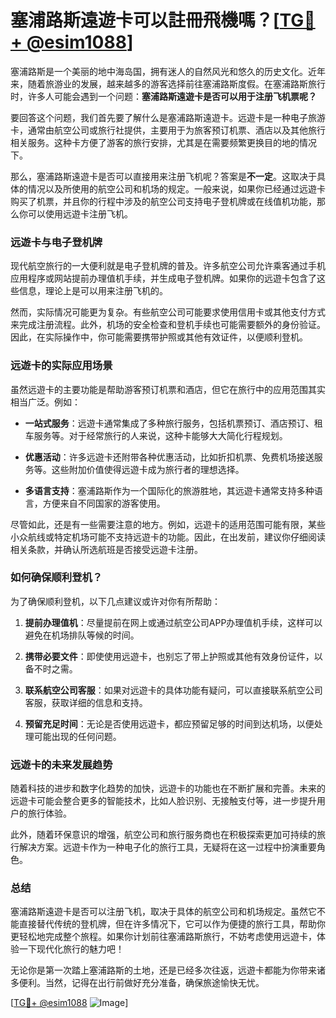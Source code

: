 # 塞浦路斯遠遊卡可以註冊飛機嗎？[[TG💪+ @esim1088](https://t.me/s/esim1088)]

塞浦路斯是一个美丽的地中海岛国，拥有迷人的自然风光和悠久的历史文化。近年来，随着旅游业的发展，越来越多的游客选择前往塞浦路斯度假。在塞浦路斯旅行时，许多人可能会遇到一个问题：**塞浦路斯遠遊卡是否可以用于注册飞机票呢？**

要回答这个问题，我们首先要了解什么是塞浦路斯遠遊卡。远遊卡是一种电子旅游卡，通常由航空公司或旅行社提供，主要用于为旅客预订机票、酒店以及其他旅行相关服务。这种卡方便了游客的旅行安排，尤其是在需要频繁更换目的地的情况下。

那么，塞浦路斯遠遊卡是否可以直接用来注册飞机呢？答案是**不一定**。这取决于具体的情况以及所使用的航空公司和机场的规定。一般来说，如果你已经通过远遊卡购买了机票，并且你的行程中涉及的航空公司支持电子登机牌或在线值机功能，那么你可以使用远遊卡注册飞机。

### **远遊卡与电子登机牌**

现代航空旅行的一大便利就是电子登机牌的普及。许多航空公司允许乘客通过手机应用程序或网站提前办理值机手续，并生成电子登机牌。如果你的远遊卡包含了这些信息，理论上是可以用来注册飞机的。

然而，实际情况可能更为复杂。有些航空公司可能要求使用信用卡或其他支付方式来完成注册流程。此外，机场的安全检查和登机手续也可能需要额外的身份验证。因此，在实际操作中，你可能需要携带护照或其他有效证件，以便顺利登机。

### **远遊卡的实际应用场景**

虽然远遊卡的主要功能是帮助游客预订机票和酒店，但它在旅行中的应用范围其实相当广泛。例如：

- **一站式服务**：远遊卡通常集成了多种旅行服务，包括机票预订、酒店预订、租车服务等。对于经常旅行的人来说，这种卡能够大大简化行程规划。
  
- **优惠活动**：许多远遊卡还附带各种优惠活动，比如折扣机票、免费机场接送服务等。这些附加价值使得远遊卡成为旅行者的理想选择。

- **多语言支持**：塞浦路斯作为一个国际化的旅游胜地，其远遊卡通常支持多种语言，方便来自不同国家的游客使用。

尽管如此，还是有一些需要注意的地方。例如，远遊卡的适用范围可能有限，某些小众航线或特定机场可能不支持远遊卡的功能。因此，在出发前，建议你仔细阅读相关条款，并确认所选航班是否接受远遊卡注册。

### **如何确保顺利登机？**

为了确保顺利登机，以下几点建议或许对你有所帮助：

1. **提前办理值机**：尽量提前在网上或通过航空公司APP办理值机手续，这样可以避免在机场排队等候的时间。
   
2. **携带必要文件**：即使使用远遊卡，也别忘了带上护照或其他有效身份证件，以备不时之需。

3. **联系航空公司客服**：如果对远遊卡的具体功能有疑问，可以直接联系航空公司客服，获取详细的信息和支持。

4. **预留充足时间**：无论是否使用远遊卡，都应预留足够的时间到达机场，以便处理可能出现的任何问题。

### **远遊卡的未来发展趋势**

随着科技的进步和数字化趋势的加快，远遊卡的功能也在不断扩展和完善。未来的远遊卡可能会整合更多的智能技术，比如人脸识别、无接触支付等，进一步提升用户的旅行体验。

此外，随着环保意识的增强，航空公司和旅行服务商也在积极探索更加可持续的旅行解决方案。远遊卡作为一种电子化的旅行工具，无疑将在这一过程中扮演重要角色。

### **总结**

塞浦路斯遠遊卡是否可以注册飞机，取决于具体的航空公司和机场规定。虽然它不能直接替代传统的登机牌，但在许多情况下，它可以作为便捷的旅行工具，帮助你更轻松地完成整个旅程。如果你计划前往塞浦路斯旅行，不妨考虑使用远遊卡，体验一下现代化旅行的魅力吧！

无论你是第一次踏上塞浦路斯的土地，还是已经多次往返，远遊卡都能为你带来诸多便利。当然，记得在出行前做好充分准备，确保旅途愉快无忧。

[[TG💪+ @esim1088](https://t.me/s/esim1088) ![Image](https://i.postimg.cc/4NQfJmqS/Snipaste-2025-05-13-00-14-12.png)]